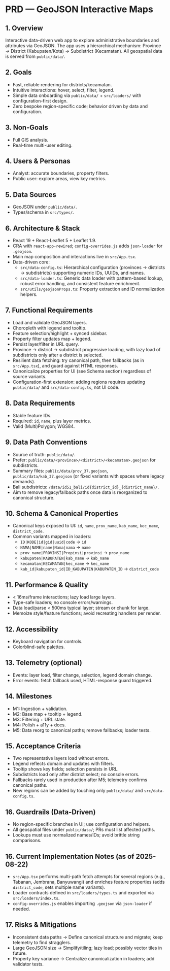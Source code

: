 # PRD — GeoJSON Interactive Maps

## 1. Overview
Interactive data-driven web app to explore administrative boundaries and attributes via GeoJSON. The app uses a hierarchical mechanism: Province → District (Kabupaten/Kota) → Subdistrict (Kecamatan). All geospatial data is served from `public/data/`.

## 2. Goals
- Fast, reliable rendering for districts/kecamatan.
- Intuitive interactions: hover, select, filter, legend.
- Simple data onboarding via `public/data/` + `src/loaders/` with configuration-first design.
- Zero bespoke region-specific code; behavior driven by data and configuration.

## 3. Non-Goals
- Full GIS analysis.
- Real-time multi-user editing.

## 4. Users & Personas
- Analyst: accurate boundaries, property filters.
- Public user: explore areas, view key metrics.

## 5. Data Sources
- GeoJSON under `public/data/`.
- Types/schema in `src/types/`.

## 6. Architecture & Stack
- React 19 + React-Leaflet 5 + Leaflet 1.9.
- CRA with `react-app-rewired`; `config-overrides.js` adds `json-loader` for `.geojson`.
- Main map composition and interactions live in `src/App.tsx`.
- Data-driven core:
  - `src/data-config.ts`: Hierarchical configuration (provinces → districts → subdistricts) supporting numeric IDs, UUIDs, and names.
  - `src/data-loader.ts`: Generic data loader with pattern-based lookup, robust error handling, and consistent feature enrichment.
  - `src/utils/geojsonProps.ts`: Property extraction and ID normalization helpers.

## 7. Functional Requirements
- Load and validate GeoJSON layers.
- Choropleth with legend and tooltip.
- Feature selection/highlight + synced sidebar.
- Property filter updates map + legend.
- Persist layer/filter in URL query.
- Province → district → subdistrict progressive loading, with lazy load of subdistricts only after a district is selected.
- Resilient data fetching: try canonical path, then fallbacks (as in `src/App.tsx`), and guard against HTML responses.
- Canonicalize properties for UI (see Schema section) regardless of source variants.
- Configuration-first extension: adding regions requires updating `public/data/` and `src/data-config.ts`, not UI code.

## 8. Data Requirements
- Stable feature IDs.
- Required: `id`, `name`, plus layer metrics.
- Valid (Multi)Polygon; WGS84.

## 9. Data Path Conventions
- Source of truth: `public/data/`.
- Prefer: `public/data/<province>/<district>/<kecamatan>.geojson` for subdistricts.
- Summary files: `public/data/prov_37.geojson`, `public/data/kab_37.geojson` (or fixed variants with spaces where legacy demands).
- Bali subdistricts: `/data/id51_bali/id{district_id}_{district_name}/`.
- Aim to remove legacy/fallback paths once data is reorganized to canonical structure.

## 10. Schema & Canonical Properties
- Canonical keys exposed to UI: `id`, `name`, `prov_name`, `kab_name`, `kec_name`, `district_code`.
- Common variants mapped in loaders:
  - `ID|KODE|id|gid|uuid|code` → `id`
  - `NAMA|NAME|name|Nama|nama` → `name`
  - `prov_name|PROVINSI|Propinsi|provinsi` → `prov_name`
  - `kabupaten|KABUPATEN|kab_name` → `kab_name`
  - `kecamatan|KECAMATAN|kec_name` → `kec_name`
  - `kab_id|kabupaten_id|ID_KABUPATEN|KABUPATEN_ID` → `district_code`

## 11. Performance & Quality
- < 16ms/frame interactions; lazy load large layers.
- Type-safe loaders; no console errors/warnings.
- Data load/parse < 500ms typical layer; stream or chunk for large.
- Memoize style/feature functions; avoid recreating handlers per render.

## 12. Accessibility
- Keyboard navigation for controls.
- Colorblind-safe palettes.

## 13. Telemetry (optional)
- Events: layer load, filter change, selection, legend domain change.
- Error events: fetch fallback used, HTML-response guard triggered.

## 14. Milestones
- M1: Ingestion + validation.
- M2: Base map + tooltip + legend.
- M3: Filtering + URL state.
- M4: Polish + a11y + docs.
 - M5: Data reorg to canonical paths; remove fallbacks; loader tests.

## 15. Acceptance Criteria
- Two representative layers load without errors.
- Legend reflects domain and updates with filters.
- Tooltip shows key fields; selection persists in URL.
- Subdistricts load only after district select; no console errors.
- Fallbacks rarely used in production after M5; telemetry confirms canonical paths.
- New regions can be added by touching only `public/data/` and `src/data-config.ts`.

## 16. Guardrails (Data-Driven)
- No region-specific branches in UI; use configuration and helpers.
- All geospatial files under `public/data/`; PRs must list affected paths.
- Lookups must use normalized names/IDs; avoid brittle string comparisons.

## 16. Current Implementation Notes (as of 2025-08-22)
- `src/App.tsx` performs multi-path fetch attempts for several regions (e.g., Tabanan, Jembrana, Banyuwangi) and enriches feature properties (adds `district_code`, sets multiple name variants).
- Loader contracts defined in `src/loaders/types.ts` and exported via `src/loaders/index.ts`.
- `config-overrides.js` enables importing `.geojson` via `json-loader` if needed.

## 17. Risks & Mitigations
- Inconsistent data paths → Define canonical structure and migrate; keep telemetry to find stragglers.
- Large GeoJSON size → Simplify/tiling; lazy load; possibly vector tiles in future.
- Property key variance → Centralize canonicalization in loaders; add validator tests.